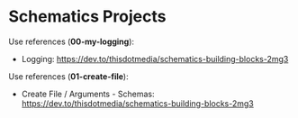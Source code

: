 # Schematics Projects

Use references (**00-my-logging**):
* Logging: https://dev.to/thisdotmedia/schematics-building-blocks-2mg3

Use references (**01-create-file**):
* Create File / Arguments -  Schemas: https://dev.to/thisdotmedia/schematics-building-blocks-2mg3